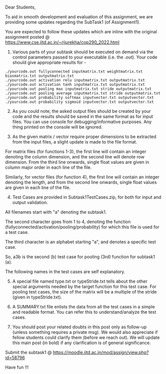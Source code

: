 Dear Students,

To aid in smooth development and evaluation of this assignment, we are providing some updates regarding the SubTask1 (of Assignment1).

You are expected to follow these updates which are inline with the original assignment posted @ https://www.cse.iitd.ac.in/~rijurekha/cop290_2022.html

1) Various parts of your subtask should be executed on demand via the control parameters passed to your executable (i.e. the .out). Your code should give appropriate results for -

```
./yourcode.out fullyconnected inputmatrix.txt weightmatrix.txt biasmatrix.txt outputmatrix.txt
./yourcode.out activation relu inputmatrix.txt outputmatrix.txt
./yourcode.out activation tanh inputmatrix.txt outputmatrix.txt
./yourcode.out pooling max inputmatrix.txt stride outputmatrix.txt
./yourcode.out pooling average inputmatrix.txt stride outputmatrix.txt
./yourcode.out probability softmax inputvector.txt outputvector.txt
./yourcode.out probability sigmoid inputvector.txt outputvector.txt
```

2) As you could note, the asked output files should be created by your code and the results should be saved in the same format as for input files. You can use console for debugging/informative purposes. Any thing printed on the console will be ignored.

3) As the given matrix / vector require proper dimensions to be extracted from the input files, a slight update is made to the file format. 

For matrix files (for functions 1-3), the first line will contain an integer denoting the column dimension, and the second line will denote row dimension. From the third line onwards, single float values are given in column major order in each line of the file.

Similarly, for vector files (for function 4), the first line will contain an integer denoting the length, and from the second line onwards, single float values are given in each line of the file.

4) Test Cases are provided in Subtask1TestCases.zip, for both for input and output validation.

All filenames start with "a" denoting the subtask1. 

The second character goes from 1 to 4, denoting the function (fullyconnected/activation/pooling/probability) for which this file is used for a test case.

The third character is an alphabet starting "a", and denotes a specific test case.

So, a3b is the second (b) test case for pooling (3rd) function for subtask1 (a).

The following names in the test cases are self explanatory.

5) A special file named type.txt or typeStride.txt tells about the other special arguments needed by the target function for this test case. For pooling test cases, the size of the matrix will be a multiple of the stride (given in typeStride.txt).

6) A SUMMARY.txt file enlists the data from all the test cases in a simple and readable format. You can refer this to understand/analyze the test cases.

7) You should post your related doubts in this post only as follow-up (unless something requires a private msg).
We would also appreciate if fellow students could clarify them (before we reach out).
We will update this main post (in bold) if any clarification is of general significance.

Submit the subtask1 @ https://moodle.iitd.ac.in/mod/assign/view.php?id=58796

Have fun !!!
